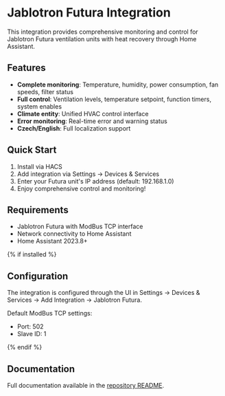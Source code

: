 # Jablotron Futura Integration

This integration provides comprehensive monitoring and control for Jablotron Futura ventilation units with heat recovery through Home Assistant.

## Features

- **Complete monitoring**: Temperature, humidity, power consumption, fan speeds, filter status
- **Full control**: Ventilation levels, temperature setpoint, function timers, system enables
- **Climate entity**: Unified HVAC control interface
- **Error monitoring**: Real-time error and warning status
- **Czech/English**: Full localization support

## Quick Start

1. Install via HACS
2. Add integration via Settings → Devices & Services
3. Enter your Futura unit's IP address (default: 192.168.1.0)
4. Enjoy comprehensive control and monitoring!

## Requirements

- Jablotron Futura with ModBus TCP interface
- Network connectivity to Home Assistant
- Home Assistant 2023.8+

{% if installed %}
## Configuration

The integration is configured through the UI in Settings → Devices & Services → Add Integration → Jablotron Futura.

Default ModBus TCP settings:
- Port: 502
- Slave ID: 1

{% endif %}

## Documentation

Full documentation available in the [repository README](https://github.com/mtrojan/jablotron-futura-hass).
